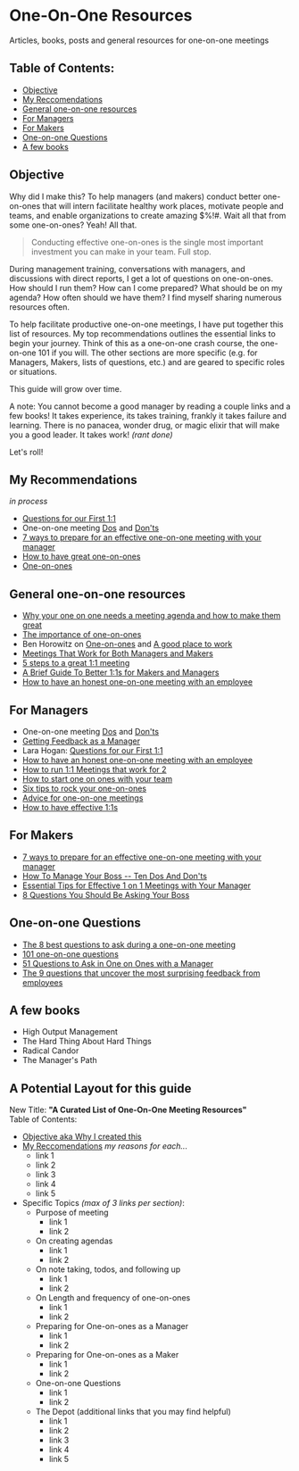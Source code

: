 # One-On-One Resources
Articles, books, posts and general resources for one-on-one meetings

## Table of Contents:
- [Objective](#objective)
- [My Reccomendations](#my-recommendations)
- [General one-on-one resources](#general-one-on-one-resources)
- [For Managers](#for-managers)
- [For Makers](#for-makers)
- [One-on-one Questions](#one-on-one-questions)
- [A few books](#a-few-books)

## Objective
Why did I make this? To help managers (and makers) conduct better one-on-ones that will intern facilitate healthy work places, motivate people and teams, and enable organizations to create amazing $%!#.  Wait all that from some one-on-ones? Yeah! All that. 

> Conducting effective one-on-ones is the single most important investment you can make in your team. Full stop. 

During management training, conversations with managers, and discussions with direct reports, I get a lot of questions on one-on-ones. How should I run them? How can I come prepared? What should be on my agenda? How often should we have them? I find myself sharing numerous resources often. 

To help facilitate productive one-on-one meetings, I have put together this list of resources. My top recommendations outlines the essential links to begin your journey. Think of this as a one-on-one crash course, the one-on-one 101 if you will. The other sections are more specific (e.g. for Managers, Makers, lists of questions, etc.) and are geared to specific roles or situations. 

This guide will grow over time. 

A note: You cannot become a good manager by reading a couple links and a few books! It takes experience, its takes training, frankly it takes failure and learning. There is no panacea, wonder drug, or magic elixir that will make you a good leader.  It takes work! _(rant done)_

Let's roll!

## My Recommendations  
_in process_
- [Questions for our First 1:1](https://larahogan.me/blog/first-one-on-one-questions/)
- One-on-one meeting [Dos](https://ajahne.github.io/blog/leadership/2018/09/29/one-on-one-meeting-dos-and-donts-part1.html) and [Don'ts](https://ajahne.github.io/blog/leadership/2018/10/08/one-on-one-meeting-dos-and-donts-part2.html)
- [7 ways to prepare for an effective one-on-one meeting with your manager](https://knowyourteam.com/blog/2018/01/03/7-ways-to-prepare-for-an-effective-one-on-one-meeting-with-your-manager/)
- [How to have great one-on-ones](https://getlighthouse.com/blog/high-output-management/)
- [One-on-ones](https://a16z.com/2012/08/30/one-on-one/)

## General one-on-one resources
- [Why your one on one needs a meeting agenda and how to make them great](https://getlighthouse.com/blog/one-on-one-meeting-agenda/)
- [The importance of one-on-ones](https://css-tricks.com/the-importance-of-one-on-ones/)
- Ben Horowitz on [One-on-ones](https://a16z.com/2012/08/30/one-on-one/) and [A good place to work](https://a16z.com/2012/08/18/a-good-place-to-work/)
- [Meetings That Work for Both Managers and Makers](https://hbr.org/2016/07/meetings-that-work-for-both-managers-and-makers)
- [5 steps to a great 1:1 meeting](https://www.inc.com/joel-trammell/5-steps-to-great-11-meetings.html)
- [A Brief Guide To Better 1:1s for Makers and Managers](https://www.helpscout.com/blog/one-on-ones/)
- [How to have an honest one-on-one meeting with an employee](https://knowyourteam.com/blog/2017/12/01/how-to-have-an-honest-one-on-one-meeting-with-an-employee/)

## For Managers
- One-on-one meeting [Dos](https://ajahne.github.io/blog/leadership/2018/09/29/one-on-one-meeting-dos-and-donts-part1.html) and [Don'ts](https://ajahne.github.io/blog/leadership/2018/10/08/one-on-one-meeting-dos-and-donts-part2.html)
- [Getting Feedback as a Manager](https://ajahne.github.io/blog/leadership/2019/02/28/getting-feedback-as-a-manager.html)
- Lara Hogan: [Questions for our First 1:1](https://larahogan.me/blog/first-one-on-one-questions/)
- [How to have an honest one-on-one meeting with an employee](https://knowyourteam.com/blog/2017/12/01/how-to-have-an-honest-one-on-one-meeting-with-an-employee/)
- [How to run 1:1 Meetings that work for 2](https://www.intercom.com/blog/high-impact-one-to-one-meetings/)
- [How to start one on ones with your team](https://getlighthouse.com/blog/how-to-start-one-on-ones-your-teams/)
- [Six tips to rock your one-on-ones](https://knowyourteam.com/blog/2018/01/16/six-tips-to-rock-your-one-on-ones/)
- [Advice for one-on-one meetings](https://www.15five.com/blog/advice-for-one-on-one-meetings/)
- [How to have effective 1:1s](https://www.radicalcandor.com/blog/effective-one-on-ones/)

## For Makers
- [7 ways to prepare for an effective one-on-one meeting with your manager](https://knowyourteam.com/blog/2018/01/03/7-ways-to-prepare-for-an-effective-one-on-one-meeting-with-your-manager/)
- [How To Manage Your Boss -- Ten Dos And Don'ts](https://www.forbes.com/sites/lizryan/2018/01/28/how-to-manage-your-boss-ten-dos-and-donts)
- [Essential Tips for Effective 1 on 1 Meetings with Your Manager](https://getlighthouse.com/blog/effective-1-on-1-meetings/)
- [8 Questions You Should Be Asking Your Boss](https://www.themuse.com/advice/8-questions-you-should-be-asking-your-boss)

## One-on-one Questions
- [The 8 best questions to ask during a one-on-one meeting](https://knowyourteam.com/blog/2018/01/11/the-8-best-questions-to-ask-during-a-one-on-one-meeting/)
- [101 one-on-one questions](https://jasonevanish.com/2014/05/29/101-questions-to-ask-in-1-on-1s/)
- [51 Questions to Ask in One on Ones with a Manager](https://getlighthouse.com/blog/questions-ask-one-on-ones-manager/)
- [The 9 questions that uncover the most surprising feedback from employees ](https://knowyourteam.com/blog/2017/08/28/the-9-questions-that-uncover-the-most-surprising-feedback-from-employees/)

## A few books
- High Output Management
- The Hard Thing About Hard Things
- Radical Candor
- The Manager's Path


## A Potential Layout for this guide
New Title: **"A Curated List of One-On-One Meeting Resources"**  
Table of Contents:
- [Objective aka Why I created this](#objective)
- [My Reccomendations](#my-recommendations)
  _my reasons for each..._
  - link 1
  - link 2
  - link 3
  - link 4
  - link 5  
- Specific Topics _(max of 3 links per section)_:
  - Purpose of meeting
    - link 1
    - link 2
  - On creating agendas 
    - link 1
    - link 2
  - On note taking, todos, and following up
    - link 1
    - link 2
  - On Length and frequency of one-on-ones
    - link 1
    - link 2  
  - Preparing for One-on-ones as a Manager
    - link 1
    - link 2  
  - Preparing for One-on-ones as a Maker
    - link 1
    - link 2  
  - One-on-one Questions
    - link 1
    - link 2
  - The Depot (additional links that you may find helpful)
    - link 1
    - link 2
    - link 3
    - link 4
    - link 5    
